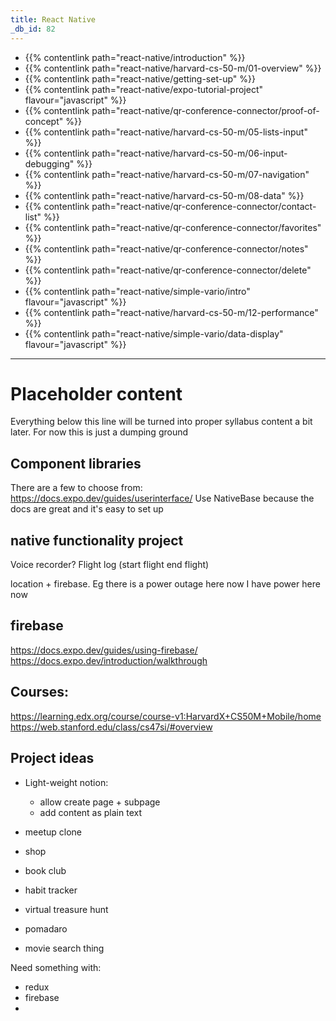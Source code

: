 ```yaml
---
title: React Native
_db_id: 82
---
```


- {{% contentlink path="react-native/introduction" %}}
- {{% contentlink path="react-native/harvard-cs-50-m/01-overview" %}}
- {{% contentlink path="react-native/getting-set-up" %}}
- {{% contentlink path="react-native/expo-tutorial-project" flavour="javascript" %}}
- {{% contentlink path="react-native/qr-conference-connector/proof-of-concept" %}}
- {{% contentlink path="react-native/harvard-cs-50-m/05-lists-input" %}}
- {{% contentlink path="react-native/harvard-cs-50-m/06-input-debugging" %}}
- {{% contentlink path="react-native/harvard-cs-50-m/07-navigation" %}}
- {{% contentlink path="react-native/harvard-cs-50-m/08-data" %}}
- {{% contentlink path="react-native/qr-conference-connector/contact-list" %}}
- {{% contentlink path="react-native/qr-conference-connector/favorites" %}}
- {{% contentlink path="react-native/qr-conference-connector/notes" %}}
- {{% contentlink path="react-native/qr-conference-connector/delete" %}}
- {{% contentlink path="react-native/simple-vario/intro" flavour="javascript" %}}
- {{% contentlink path="react-native/harvard-cs-50-m/12-performance" %}}
- {{% contentlink path="react-native/simple-vario/data-display" flavour="javascript" %}}






<!-- - firebase municipal problem logging app 
- location + tag


- geofencing + push?  -->






<!-- - 
- contentlink path="react-native/stanford-cs47si/week-01-intro" %}}
- contentlink path="react-native/stanford-cs47si/week-02-basic-components" %}}
- contentlink path="react-native/stanford-cs47si/week-03-interactive-components-and-debugging" %}}
- contentlink path="react-native/stanford-cs47si/week-04-data-persistance-and-navigation" %}}
- contentlink path="react-native/stanford-cs47si/week-05-passing-data-with-navigation" %}}
- contentlink path="react-native/stanford-cs47si/week-06-nested-navigation" %}}
- contentlink path="react-native/stanford-cs47si/week-07-firebase-and-vanilla" %}}
- contentlink path="react-native/stanford-cs47si/week-08-realm-and-animations" %}}
- contentlink path="react-native/stanford-cs47si/week-09-firebase-auth" %}} -->


------

# Placeholder content

Everything below this line will be turned into proper syllabus content a bit later. For now this is just a dumping ground

## Component libraries

There are a few to choose from: https://docs.expo.dev/guides/userinterface/
Use NativeBase because the docs are great and it's easy to set up

## native functionality project

Voice recorder?
Flight log (start flight end flight)

location + firebase.
Eg there is a power outage here now
I have power here now


## firebase

https://docs.expo.dev/guides/using-firebase/
https://docs.expo.dev/introduction/walkthrough


## Courses:

https://learning.edx.org/course/course-v1:HarvardX+CS50M+Mobile/home
https://web.stanford.edu/class/cs47si/#overview


## Project ideas 

- Light-weight notion:
    - allow create page + subpage 
    - add content as plain text 
    
- meetup clone 
- shop 
- book club
- habit tracker 
- virtual treasure hunt 
- pomadaro 
- movie search thing 

Need something with:
- redux 
- firebase
- 